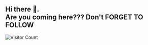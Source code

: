 ## Hi there 👋. <br />Are you coming here??? Don't FORGET TO FOLLOW
![Visitor Count](https://profile-counter.glitch.me/{damassdev}/count.svg)
